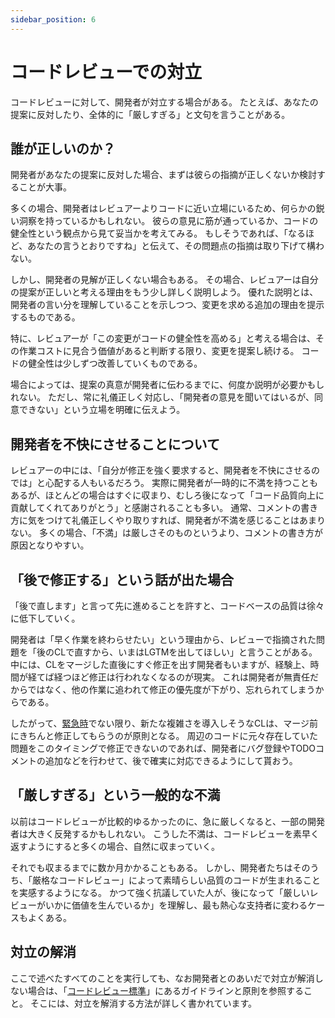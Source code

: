 ```yaml
---
sidebar_position: 6
---
```


# コードレビューでの対立
コードレビューに対して、開発者が対立する場合がある。
たとえば、あなたの提案に反対したり、全体的に「厳しすぎる」と文句を言うことがある。

## 誰が正しいのか？
開発者があなたの提案に反対した場合、まずは彼らの指摘が正しくないか検討することが大事。

多くの場合、開発者はレビュアーよりコードに近い立場にいるため、何らかの鋭い洞察を持っているかもしれない。
彼らの意見に筋が通っているか、コードの健全性という観点から見て妥当かを考えてみる。
もしそうであれば、「なるほど、あなたの言うとおりですね」と伝えて、その問題点の指摘は取り下げて構わない。

しかし、開発者の見解が正しくない場合もある。
その場合、レビュアーは自分の提案が正しいと考える理由をもう少し詳しく説明しよう。
優れた説明とは、開発者の言い分を理解していることを示しつつ、変更を求める追加の理由を提示するものである。

特に、レビュアーが「この変更がコードの健全性を高める」と考える場合は、その作業コストに見合う価値があると判断する限り、変更を提案し続ける。
コードの健全性は少しずつ改善していくものである。

場合によっては、提案の真意が開発者に伝わるまでに、何度か説明が必要かもしれない。
ただし、常に礼儀正しく対応し、「開発者の意見を聞いてはいるが、同意できない」という立場を明確に伝えよう。

## 開発者を不快にさせることについて
レビュアーの中には、「自分が修正を強く要求すると、開発者を不快にさせるのでは」と心配する人もいるだろう。
実際に開発者が一時的に不満を持つこともあるが、ほとんどの場合はすぐに収まり、むしろ後になって「コード品質向上に貢献してくれてありがとう」と感謝されることも多い。
通常、コメントの書き方に気をつけて礼儀正しくやり取りすれば、開発者が不満を感じることはあまりない。
多くの場合、「不満」は厳しさそのものというより、コメントの書き方が原因となりやすい。

## 「後で修正する」という話が出た場合
「後で直します」と言って先に進めることを許すと、コードベースの品質は徐々に低下していく。

開発者は「早く作業を終わらせたい」という理由から、レビューで指摘された問題を「後のCLで直すから、いまはLGTMを出してほしい」と言うことがある。
中には、CLをマージした直後にすぐ修正を出す開発者もいますが、経験上、時間が経てば経つほど修正は行われなくなるのが現実。
これは開発者が無責任だからではなく、他の作業に追われて修正の優先度が下がり、忘れられてしまうからである。

したがって、[緊急時](./emergencies)でない限り、新たな複雑さを導入しそうなCLは、マージ前にきちんと修正してもらうのが原則となる。
周辺のコードに元々存在していた問題をこのタイミングで修正できないのであれば、開発者にバグ登録やTODOコメントの追加などを行わせて、後で確実に対応できるようにして貰おう。

## 「厳しすぎる」という一般的な不満
以前はコードレビューが比較的ゆるかったのに、急に厳しくなると、一部の開発者は大きく反発するかもしれない。
こうした不満は、コードレビューを素早く返すようにすると多くの場合、自然に収まっていく。

それでも収まるまでに数か月かかることもある。
しかし、開発者たちはそのうち、「厳格なコードレビュー」によって素晴らしい品質のコードが生まれることを実感するようになる。
かつて強く抗議していた人が、後になって「厳しいレビューがいかに価値を生んでいるか」を理解し、最も熱心な支持者に変わるケースもよくある。

## 対立の解消
ここで述べたすべてのことを実行しても、なお開発者とのあいだで対立が解消しない場合は、「[コードレビュー標準](./standard-of-review)」にあるガイドラインと原則を参照すること。
そこには、対立を解消する方法が詳しく書かれています。
